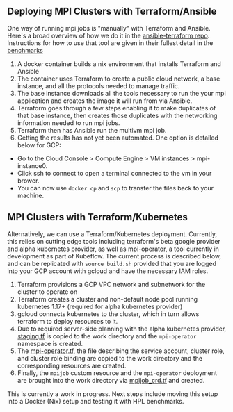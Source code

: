 Deploying MPI Clusters with Terraform/Ansible
---------------------------------------------
One way of running mpi jobs is "manually" with Terraform and Ansible. Here's a broad overview of how we do it in the [ansible-terraform repo](https://github.com/federatedcloud/ansible-terraform). Instructions for how to use that tool are given in their fullest detail in the [benchmarks](https://github.com/federatedcloud/ansible-terraform/benchmarks)

1. A docker container builds a nix environment that installs Terraform and Ansible
2. The container uses Terraform to create a public cloud network, a base instance, and all the protocols needed to manage traffic.
3. The base instance downloads all the tools necessary to run the your mpi application and creates the image it will run from via Ansible.
4. Terraform goes through a few steps enabling it to make duplicates of that base instance, then creates those duplicates with the networking information needed to run mpi jobs.
5. Terraform then has Ansible run the multivm mpi job.
6. Getting the results has not yet been automated. One option is detailed below for GCP:
  - Go to the Cloud Console > Compute Engine > VM instances > mpi-instance0.
  - Click ssh to connect to open a terminal connected to the vm in your brower.
  - You can now use `docker cp` and `scp` to transfer the files back to your machine.

MPI Clusters with Terraform/Kubernetes
--------------------------------------
Alternatively, we can use a Terraform/Kubernetes deployment. Currently, this relies on cutting edge tools including terraform's beta google provider and alpha kubernetes provider, as well as mpi-operator, a tool currently in development as part of Kubeflow. The current process is described below, and can be replicated with `source build.sh` provided that you are logged into your GCP account with gcloud and have the necessary IAM roles.

1. Terraform provisions a GCP VPC network and subnetwork for the cluster to operate on
2. Terraform creates a cluster and non-default node pool running kubernetes 1.17+ (required for alpha kubernetes provider)
3. gcloud connects kubernetes to the cluster, which in turn allows terraform to deploy resources to it.
4. Due to required server-side planning with the alpha kubernetes provider, [staging.tf](staging.tf) is copied to the work directory and the `mpi-operator` namespace is created.
5. The [mpi-operator.tf](./staging/mpi-operator.tf), the file describing the service account, cluster role, and cluster role binding are copied to the work directory and the corresponding resources are created.
6. Finally, the `mpijob` custom resource and the `mpi-operator` deployment are brought into the work directory via [mpijob_crd.tf](./staging/mpijob_crd.tf) and created.

This is currently a work in progress. Next steps include moving this setup into a Docker (Nix) setup and testing it with HPL benchmarks.
